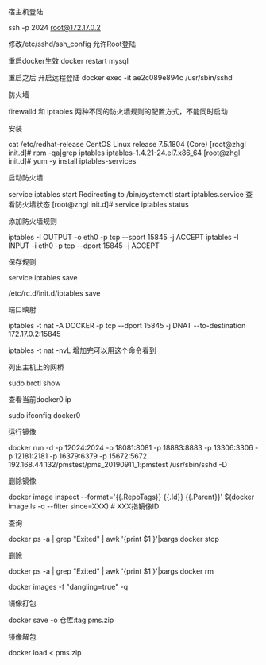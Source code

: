 宿主机登陆

ssh -p 2024 root@172.17.0.2

修改/etc/sshd/ssh_config 允许Root登陆

重启docker生效 docker restart mysql

重启之后 开启远程登陆 docker exec -it ae2c089e894c /usr/sbin/sshd



防火墙

 firewalld 和 iptables 两种不同的防火墙规则的配置方式，不能同时启动

安装

cat /etc/redhat-release 
CentOS Linux release 7.5.1804 (Core) 
[root@zhgl init.d]# rpm -qa|grep iptables
iptables-1.4.21-24.el7.x86_64
[root@zhgl init.d]# yum -y install iptables-services

启动防火墙

service iptables start
Redirecting to /bin/systemctl start iptables.service
查看防火墙状态
[root@zhgl init.d]# service iptables status 

添加防火墙规则

iptables  -I OUTPUT -o eth0 -p tcp --sport 15845 -j ACCEPT
iptables -I INPUT -i eth0 -p tcp --dport 15845 -j ACCEPT

保存规则

 service iptables save

/etc/rc.d/init.d/iptables save



端口映射

iptables -t nat -A  DOCKER -p tcp --dport 15845 -j DNAT --to-destination 172.17.0.2:15845 

iptables -t nat -nvL  增加完可以用这个命令看到 



列出主机上的网桥

sudo brctl show

查看当前docker0 ip

sudo ifconfig docker0



运行镜像

docker run -d -p 12024:2024 -p 18081:8081 -p 18883:8883 -p 13306:3306 -p 12181:2181 -p 16379:6379 -p 15672:5672 192.168.44.132/pmstest/pms_20190911_1:pmstest  /usr/sbin/sshd -D



删除镜像 

docker image inspect --format='{{.RepoTags}} {{.Id}} {{.Parent}}' $(docker image ls -q --filter since=XXX) # XXX指镜像ID

查询

docker ps -a | grep "Exited" | awk '{print $1 }'|xargs docker stop

删除

 docker ps -a | grep "Exited" | awk '{print $1 }'|xargs docker rm





 docker images -f "dangling=true" -q



镜像打包

docker save -o 仓库:tag    pms.zip

镜像解包

 docker load < pms.zip







